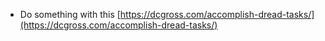 * Do something with this [https://dcgross.com/accomplish-dread-tasks/](https://dcgross.com/accomplish-dread-tasks/)
